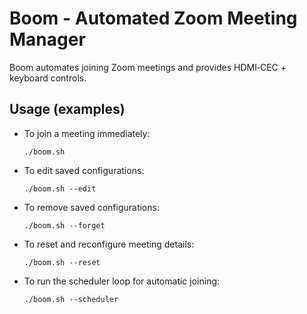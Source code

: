 # Boom - Automated Zoom Meeting Manager

Boom automates joining Zoom meetings and provides HDMI‑CEC + keyboard controls.

## Usage (examples)

- To join a meeting immediately:
  ```
  ./boom.sh
  ```

- To edit saved configurations:
  ```
  ./boom.sh --edit
  ```

- To remove saved configurations:
  ```
  ./boom.sh --forget
  ```

- To reset and reconfigure meeting details:
  ```
  ./boom.sh --reset
  ```

- To run the scheduler loop for automatic joining:
  ```
  ./boom.sh --scheduler
  ```
